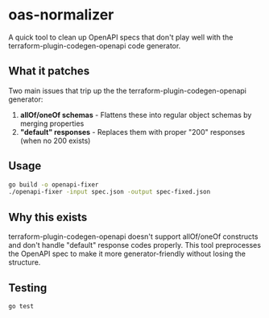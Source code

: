 # oas-normalizer

A quick tool to clean up OpenAPI specs that don't play well with the terraform-plugin-codegen-openapi code generator.

## What it patches

Two main issues that trip up the the terraform-plugin-codegen-openapi generator:

1. **allOf/oneOf schemas** - Flattens these into regular object schemas by merging properties
2. **"default" responses** - Replaces them with proper "200" responses (when no 200 exists)

## Usage

```bash
go build -o openapi-fixer
./openapi-fixer -input spec.json -output spec-fixed.json
```

## Why this exists

terraform-plugin-codegen-openapi doesn't support allOf/oneOf constructs and don't handle "default" response codes properly. This tool preprocesses the OpenAPI spec to make it more generator-friendly without losing the structure.

## Testing

```bash
go test
```